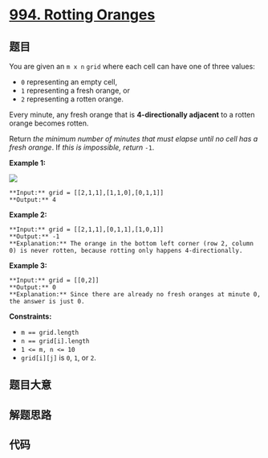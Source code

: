 # [994. Rotting Oranges](https://leetcode.com/problems/rotting-oranges)

## 题目

You are given an `m x n` `grid` where each cell can have one of three values:

  * `0` representing an empty cell,
  * `1` representing a fresh orange, or
  * `2` representing a rotten orange.

Every minute, any fresh orange that is **4-directionally adjacent** to a
rotten orange becomes rotten.

Return _the minimum number of minutes that must elapse until no cell has a
fresh orange_. If _this is impossible, return_ `-1`.



**Example 1:**

![](https://assets.leetcode.com/uploads/2019/02/16/oranges.png)

    
    
    **Input:** grid = [[2,1,1],[1,1,0],[0,1,1]]
    **Output:** 4
    

**Example 2:**

    
    
    **Input:** grid = [[2,1,1],[0,1,1],[1,0,1]]
    **Output:** -1
    **Explanation:** The orange in the bottom left corner (row 2, column 0) is never rotten, because rotting only happens 4-directionally.
    

**Example 3:**

    
    
    **Input:** grid = [[0,2]]
    **Output:** 0
    **Explanation:** Since there are already no fresh oranges at minute 0, the answer is just 0.
    



**Constraints:**

  * `m == grid.length`
  * `n == grid[i].length`
  * `1 <= m, n <= 10`
  * `grid[i][j]` is `0`, `1`, or `2`.


## 题目大意

## 解题思路

## 代码

```javascript

```
